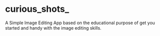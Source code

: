 # curious_shots_
A Simple Image Editing App based on the educational purpose of get you started and handy with the image editing skills.

